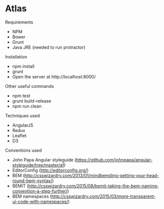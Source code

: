 Atlas
=====

Requirements
- NPM
- Bower
- Grunt
- Java JRE (needed to run protractor)

Installation
- npm install
- grunt
- Open the server at http://localhost:8000/

Other useful commands
- npm test
- grunt build-release
- npm run clean

Techniques used
- AngularJS
- Redux
- Leaflet
- D3

Conventions used
- John Papa Angular styleguide (https://github.com/johnpapa/angular-styleguide/tree/master/a1)
- EditorConfig (http://editorconfig.org/)
- BEM (http://csswizardry.com/2013/01/mindbemding-getting-your-head-round-bem-syntax/)
- BEMIT (http://csswizardry.com/2015/08/bemit-taking-the-bem-naming-convention-a-step-further/)
- BEM namespaces (http://csswizardry.com/2015/03/more-transparent-ui-code-with-namespaces/)
